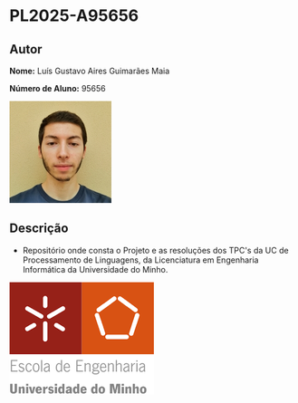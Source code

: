 # PL2025-A95656

## Autor
**Nome:** Luís Gustavo Aires Guimarães Maia

**Número de Aluno:** 95656

![Foto do Autor](foto.jpeg)

## Descrição
- Repositório onde consta o Projeto e as resoluções dos TPC's da UC de Processamento de Linguagens, da Licenciatura em Engenharia Informática da Universidade do Minho.

![](UM.png)
